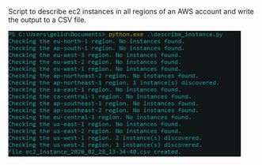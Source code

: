Script to describe ec2 instances in all regions of an AWS account and write the output to a CSV file.




![](images/describe_ec2_example.PNG)
